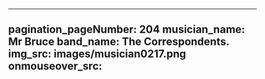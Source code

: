 ------
pagination_pageNumber: 204
musician_name: Mr Bruce
band_name: The Correspondents.
img_src: images/musician0217.png
onmouseover_src: 
------